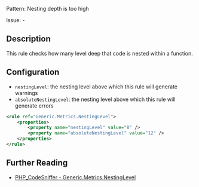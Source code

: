 Pattern: Nesting depth is too high

Issue: -

## Description

This rule checks how many level deep that code is nested within a function.

## Configuration

* `nestingLevel`: the nesting level above which this rule will generate warnings
* `absoluteNestingLevel`: the nesting level above which this rule will generate errors

```xml
<rule ref="Generic.Metrics.NestingLevel">
    <properties>
        <property name="nestingLevel" value="8" />
        <property name="absoluteNestingLevel" value="12" />
    </properties>
</rule>
```

## Further Reading

* [PHP_CodeSniffer - Generic.Metrics.NestingLevel](https://github.com/squizlabs/PHP_CodeSniffer/blob/master/src/Standards/Generic/Sniffs/Metrics/NestingLevelSniff.php)